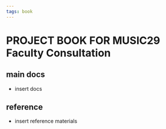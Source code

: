 ```yaml
---
tags: book
---
```


PROJECT BOOK FOR MUSIC29 Faculty Consultation
===

main docs
---

- insert docs

reference
---

- insert reference materials


